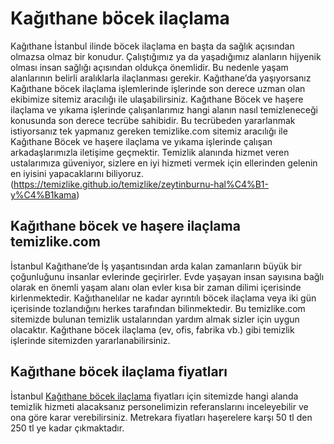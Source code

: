 # Kağıthane böcek ilaçlama 
Kağıthane İstanbul ilinde böcek ilaçlama en başta da sağlık açısından olmazsa olmaz bir konudur. Çalıştığımız ya da yaşadığımız alanların hijyenik olması insan sağlığı açısından oldukça önemlidir. Bu nedenle yaşam alanlarının belirli aralıklarla ilaçlanması gerekir. Kağıthane’da yaşıyorsanız Kağıthane böcek ilaçlama işlemlerinde işlerinde son derece uzman olan ekibimize sitemiz aracılığı ile ulaşabilirsiniz. Kağıthane Böcek ve haşere ilaçlama ve yıkama işlerinde çalışanlarımız hangi alanın nasıl temizleneceği konusunda son derece tecrübe sahibidir. Bu tecrübeden yararlanmak istiyorsanız tek yapmanız gereken temizlike.com sitemiz aracılığı ile Kağıthane Böcek ve haşere ilaçlama ve yıkama işlerinde çalışan arkadaşlarımızla iletişime geçmektir. Temizlik alanında hizmet veren ustalarımıza güveniyor, sizlere en iyi hizmeti vermek için ellerinden gelenin en iyisini yapacaklarını biliyoruz. (https://temizlike.github.io/temizlike/zeytinburnu-hal%C4%B1-y%C4%B1kama)

## Kağıthane böcek ve haşere ilaçlama temizlike.com

İstanbul Kağıthane’de İş yaşantısından arda kalan zamanların büyük bir çoğunluğunu insanlar evlerinde geçirirler. Evde yaşayan insan sayısına bağlı olarak en önemli yaşam alanı olan evler kısa bir zaman dilimi içerisinde kirlenmektedir. Kağıthanelılar ne kadar ayrıntılı böcek ilaçlama veya iki gün içerisinde tozlandığını herkes tarafından bilinmektedir. Bu temizlike.com sitemizde bulunan temizlik ustalarından yardım almak sizler için uygun olacaktır. Kağıthane böcek ilaçlama (ev, ofis, fabrika vb.) gibi temizlik işlerinde sitemizden yararlanabilirsiniz.

## Kağıthane böcek ilaçlama fiyatları

İstanbul [Kağıthane böcek ilaçlama](https://www.temizlike.com/kagithane/) fiyatları için sitemizde hangi alanda temizlik hizmeti alacaksanız personelimizin referanslarını inceleyebilir ve ona göre karar verebilirsiniz. Metrekara fiyatları haşerelere karşı 50 tl den 250 tl ye kadar çıkmaktadır.
